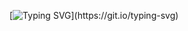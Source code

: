 [![Typing SVG](https://readme-typing-svg.demolab.com?font=Urbanist&size=28&duration=3900&pause=100&color=86FF7A&multiline=true&random=false&width=600&height=100&lines=Hallo%2C+ich+bin+Kriston.;(j'essaye+d'apprendre+l'allemand+dans+Duolingo))](https://git.io/typing-svg)
<!--
**Kr1s7on/Kr1s7on** is a ✨ _special_ ✨ repository because its `README.md` (this file) appears on your GitHub profile.

Here are some ideas to get you started:

- 🔭 I’m currently working on ...
- 🌱 I’m currently learning ...
- 👯 I’m looking to collaborate on ...
- 🤔 I’m looking for help with ...
- 💬 Ask me about ...
- 📫 How to reach me: ...
- 😄 Pronouns: ...
- ⚡ Fun fact: ...
-->
